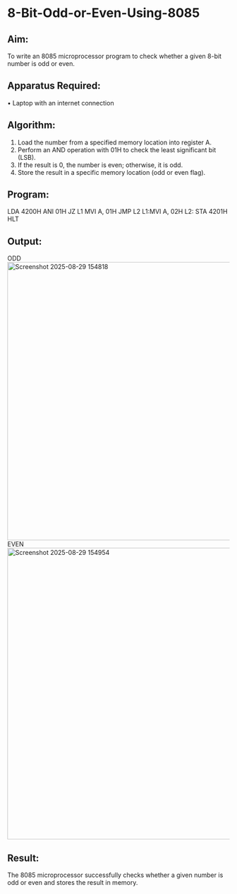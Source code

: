 # 8-Bit-Odd-or-Even-Using-8085

## Aim:
To write an 8085 microprocessor program to check whether a given 8-bit number is odd or even.

## Apparatus Required:
•	Laptop with an internet connection

## Algorithm:
1.	Load the number from a specified memory location into register A.
2.	Perform an AND operation with 01H to check the least significant bit (LSB).
3.	If the result is 0, the number is even; otherwise, it is odd.
4.	Store the result in a specific memory location (odd or even flag).


## Program:
LDA 4200H
ΑΝΙ 01H
JZ L1
MVI A, 01H
JMP L2
L1:MVI A, 02H
L2: STA 4201H
HLT

## Output:
ODD
<img width="1693" height="629" alt="Screenshot 2025-08-29 154818" src="https://github.com/user-attachments/assets/10a805d0-1f34-4382-85e4-d0efd81f3bf2" />
EVEN
<img width="1700" height="659" alt="Screenshot 2025-08-29 154954" src="https://github.com/user-attachments/assets/ebee83a5-20f6-400e-9d08-314c0e0b65c1" />



## Result:
The 8085 microprocessor successfully checks whether a given number is odd or even and stores the result in memory.

